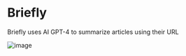 # Briefly
Briefly uses AI GPT-4 to summarize articles using their URL

![image](https://user-images.githubusercontent.com/93401911/233844449-0818e0d8-81d0-4393-8e5e-051dfbdcf9d1.png)

